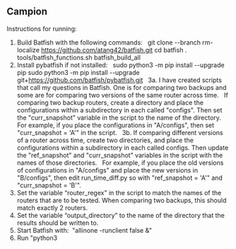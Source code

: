 ## Campion

Instructions for running: 

1. Build Batfish with the following commands:
 
    git clone --branch rm-localize https://github.com/atang42/batfish.git
    cd batfish
    . tools/batfish_functions.sh
    batfish_build_all
 
2. Install pybatfish if not installed:
 
     sudo python3 -m pip install --upgrade pip
     sudo python3 -m pip install --upgrade git+https://github.com/batfish/pybatfish.git
 
3a. I have created scripts that call my questions in Batfish. One is for comparing two backups and some are for comparing two versions of the same router across time.
 
If comparing two backup routers, create a directory and place the configurations within a subdirectory in each called "configs". Then set the "curr_snapshot" variable in the script to the name of the directory.
 
For example, if you place the configurations in "A/configs", then set "curr_snapshot = 'A'" in the script.
 
3b. If comparing different versions of a router across time, create two directories, and place the configurations within a subdirectory in each called configs. Then update the "ref_snapshot" and "curr_snapshot" variables in the script with the names of those directories.
 
For example, if you place the old versions of configurations in "A/configs" and place the new versions in "B/configs", then edit run_time_diff.py so with "ref_snapshot = 'A'" and "curr_snapshot = 'B'".
 
4. Set the variable “router_regex" in the script to match the names of the routers that are to be tested. When comparing two backups, this should match exactly 2 routers. 
 
5. Set the variable “output_directory” to the name of the directory that the results should be written to.
 
6. Start Batfish with:  "allinone -runclient false &"
 
7. Run "python3 <script>" where <script> is one of the scripts provided. This should write several .csv files into the output directory. These can be opened with a spreadsheet or other application.
 
Result Files:
 
bgp_edge_diff: Checks BGP edge properties like whether extended communities are sent or whether an edge is to a route reflector client
 
routes_diff: Finds prefixes that are known on one router but not another
 
ospf_diff: Check OSPF edge properties like costs and areas. Works better if you include configurations for adjacent routers in the configs/ directories (might be slower).
 
static_route_diff: Checks differences in static routes configured in each pair
 
acl_diff: Checks different behavior in ACLs defined on corresponding edges
 
route_map_diff: Checks different behavior in route-maps for corresponding BGP connections
 
